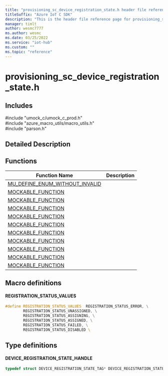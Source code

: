 ```yaml
---                             
title: "provisioning_sc_device_registration_state.h header file reference | Microsoft Docs" 
titleSuffix: "Azure IoT C SDK"            
description: "This is the header file reference page for provisioning_sc_device_registration_state.h in the Azure IoT C SDK. This SDK is used with Azure IoT Hub and Azure IoT Hub Device Provisioning Service"            
manager: timlt                 
author: wesmc7777              
ms.author: wesmc               
ms.date: 03/25/2022                    
ms.service: "iot-hub"             
ms.custom: ""                
ms.topic: "reference"        
---                            
```


# provisioning_sc_device_registration_state.h 

## Includes

\#include "umock_c/umock_c_prod.h"  
\#include "azure_macro_utils/macro_utils.h"  
\#include "parson.h"  

## Detailed Description

## Functions

Function Name                  | Description                                
--------------------------------|---------------------------------------------
[MU_DEFINE_ENUM_WITHOUT_INVALID](./provisioning-sc-device-registration-state-h/mu-define-enum-without-invalid.md)            | 
[MOCKABLE_FUNCTION](./provisioning-sc-device-registration-state-h/mockable-function.md)            | 
[MOCKABLE_FUNCTION](./provisioning-sc-device-registration-state-h/mockable-function.md)            | 
[MOCKABLE_FUNCTION](./provisioning-sc-device-registration-state-h/mockable-function.md)            | 
[MOCKABLE_FUNCTION](./provisioning-sc-device-registration-state-h/mockable-function.md)            | 
[MOCKABLE_FUNCTION](./provisioning-sc-device-registration-state-h/mockable-function.md)            | 
[MOCKABLE_FUNCTION](./provisioning-sc-device-registration-state-h/mockable-function.md)            | 
[MOCKABLE_FUNCTION](./provisioning-sc-device-registration-state-h/mockable-function.md)            | 
[MOCKABLE_FUNCTION](./provisioning-sc-device-registration-state-h/mockable-function.md)            | 
[MOCKABLE_FUNCTION](./provisioning-sc-device-registration-state-h/mockable-function.md)            | 
[MOCKABLE_FUNCTION](./provisioning-sc-device-registration-state-h/mockable-function.md)            | 

## Macro definitions

#### REGISTRATION_STATUS_VALUES

```C
#define REGISTRATION_STATUS_VALUES  REGISTRATION_STATUS_ERROR, \
        REGISTRATION_STATUS_UNASSIGNED, \
        REGISTRATION_STATUS_ASSIGNING, \
        REGISTRATION_STATUS_ASSIGNED, \
        REGISTRATION_STATUS_FAILED, \
        REGISTRATION_STATUS_DISABLED \ 
```

## Type definitions

#### DEVICE_REGISTRATION_STATE_HANDLE

```C
typedef struct DEVICE_REGISTRATION_STATE_TAG* DEVICE_REGISTRATION_STATE_HANDLE;
```

